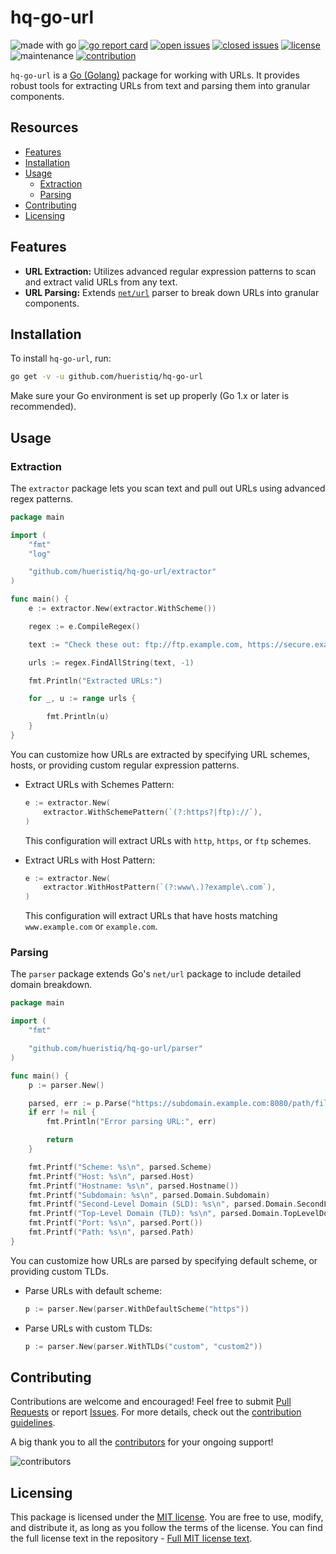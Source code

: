 # hq-go-url

![made with go](https://img.shields.io/badge/made%20with-Go-1E90FF.svg) [![go report card](https://goreportcard.com/badge/github.com/hueristiq/hq-go-url)](https://goreportcard.com/report/github.com/hueristiq/hq-go-url) [![open issues](https://img.shields.io/github/issues-raw/hueristiq/hq-go-url.svg?style=flat&color=1E90FF)](https://github.com/hueristiq/hq-go-url/issues?q=is:issue+is:open) [![closed issues](https://img.shields.io/github/issues-closed-raw/hueristiq/hq-go-url.svg?style=flat&color=1E90FF)](https://github.com/hueristiq/hq-go-url/issues?q=is:issue+is:closed) [![license](https://img.shields.io/badge/license-MIT-gray.svg?color=1E90FF)](https://github.com/hueristiq/hq-go-url/blob/master/LICENSE) ![maintenance](https://img.shields.io/badge/maintained%3F-yes-1E90FF.svg) [![contribution](https://img.shields.io/badge/contributions-welcome-1E90FF.svg)](https://github.com/hueristiq/hq-go-url/blob/master/CONTRIBUTING.md)

`hq-go-url` is a [Go (Golang)](http://golang.org/) package for working with URLs. It provides robust tools for extracting URLs from text and parsing them into granular components.

## Resources

- [Features](#features)
- [Installation](#installation)
- [Usage](#usage)
	- [Extraction](#extraction)
	- [Parsing](#parsing)
- [Contributing](#contributing)
- [Licensing](#licensing)

## Features

- **URL Extraction:** Utilizes advanced regular expression patterns to scan and extract valid URLs from any text. 
- **URL Parsing:** Extends [`net/url`](https://pkg.go.dev/net/url) parser to break down URLs into granular components.

## Installation

To install `hq-go-url`, run:

```bash
go get -v -u github.com/hueristiq/hq-go-url
```

Make sure your Go environment is set up properly (Go 1.x or later is recommended).

## Usage

### Extraction

The `extractor` package lets you scan text and pull out URLs using advanced regex patterns.

```go
package main

import (
    "fmt"
    "log"

    "github.com/hueristiq/hq-go-url/extractor"
)

func main() {
    e := extractor.New(extractor.WithScheme())

    regex := e.CompileRegex()

    text := "Check these out: ftp://ftp.example.com, https://secure.example.com, and mailto:someone@example.com."

    urls := regex.FindAllString(text, -1)

    fmt.Println("Extracted URLs:")

    for _, u := range urls {

        fmt.Println(u)
    }
}
```

You can customize how URLs are extracted by specifying URL schemes, hosts, or providing custom regular expression patterns.

- Extract URLs with Schemes Pattern:

	```go
	e := extractor.New(
		extractor.WithSchemePattern(`(?:https?|ftp)://`),
	)
	```

	This configuration will extract URLs with `http`, `https`, or `ftp` schemes.

- Extract URLs with Host Pattern:

	```go
	e := extractor.New(
		extractor.WithHostPattern(`(?:www\.)?example\.com`),
	)

	```

	This configuration will extract URLs that have hosts matching `www.example.com` or `example.com`.

### Parsing

The `parser` package extends Go's `net/url` package to include detailed domain breakdown.

```go
package main

import (
	"fmt"

	"github.com/hueristiq/hq-go-url/parser"
)

func main() {
	p := parser.New()

	parsed, err := p.Parse("https://subdomain.example.com:8080/path/file.txt")
	if err != nil {
		fmt.Println("Error parsing URL:", err)

		return
	}

    fmt.Printf("Scheme: %s\n", parsed.Scheme)
    fmt.Printf("Host: %s\n", parsed.Host)
    fmt.Printf("Hostname: %s\n", parsed.Hostname())
    fmt.Printf("Subdomain: %s\n", parsed.Domain.Subdomain)
    fmt.Printf("Second-Level Domain (SLD): %s\n", parsed.Domain.SecondLevelDomain)
    fmt.Printf("Top-Level Domain (TLD): %s\n", parsed.Domain.TopLevelDomain)
    fmt.Printf("Port: %s\n", parsed.Port())
    fmt.Printf("Path: %s\n", parsed.Path)
}
```

You can customize how URLs are parsed by specifying default scheme, or providing custom TLDs.

- Parse URLs with default scheme:

	```go
	p := parser.New(parser.WithDefaultScheme("https"))
	```

- Parse URLs with custom TLDs:

	```go
	p := parser.New(parser.WithTLDs("custom", "custom2"))
	```

## Contributing

Contributions are welcome and encouraged! Feel free to submit [Pull Requests](https://github.com/hueristiq/hq-go-url/pulls) or report [Issues](https://github.com/hueristiq/hq-go-url/issues). For more details, check out the [contribution guidelines](https://github.com/hueristiq/hq-go-url/blob/master/CONTRIBUTING.md).

A big thank you to all the [contributors](https://github.com/hueristiq/hq-go-url/graphs/contributors) for your ongoing support!

![contributors](https://contrib.rocks/image?repo=hueristiq/hq-go-url&max=500)

## Licensing

This package is licensed under the [MIT license](https://opensource.org/license/mit). You are free to use, modify, and distribute it, as long as you follow the terms of the license. You can find the full license text in the repository - [Full MIT license text](https://github.com/hueristiq/hq-go-url/blob/master/LICENSE).